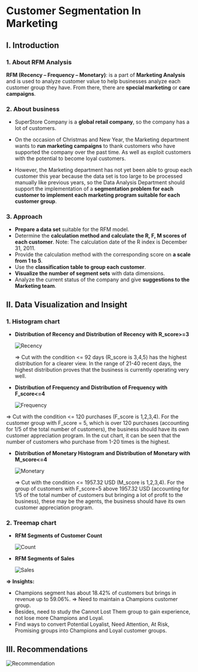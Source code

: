 # Customer Segmentation In Marketing  
## **I. Introduction**

### **1. About RFM Analysis**

**RFM (Recency – Frequency – Monetary)**: is a part of **Marketing Analysis** and is used to analyze customer value to help businesses analyze each customer group they have. From there, there are **special marketing** or **care campaigns**.
### **2. About business**
- SuperStore Company is a **global retail company**, so the company has a lot of customers.

- On the occasion of Christmas and New Year, the Marketing department wants to **run marketing campaigns** to thank customers who have supported the company over the past time. As well as exploit customers with the potential to become loyal customers.

- However, the Marketing department has not yet been able to group each customer this year because the data set is too large to be processed manually like previous years, so the Data Analysis Department should support the implementation of a **segmentation problem for each customer to implement each marketing program suitable for each customer group**.
### **3. Approach** 

- **Prepare a data set** suitable for the RFM model.
- Determine the **calculation method and calculate the R, F, M scores of each customer**. Note: The calculation date of the R index is December 31, 2011.
- Provide the calculation method with the corresponding score on **a scale from 1 to 5**.
- Use the **classification table to group each customer**.
- **Visualize the number of segment sets** with data dimensions.
- Analyze the current status of the company and give **suggestions to the Marketing team**.

## **II. Data Visualization and Insight**

### 1. Histogram chart 
- **Distribution of Recency and Distribution of Recency with R_score>=3**

  ![Recency](https://github.com/user-attachments/assets/c8012ebc-4081-4a7e-919c-ae50ab3da6bf)

  => Cut with the condition <= 92 days (R_score is 3,4,5) has the highest distribution for a clearer view. In the range of 21-40 recent days, the highest distribution proves that the business is currently operating very well. 


- **Distribution of Frequency and Distribution of Frequency with F_score<=4** 

  ![Frequency](https://github.com/user-attachments/assets/747817a9-5250-4386-8719-0dcbc5354d24)

=> Cut with the condition <= 120 purchases (F_score is 1,2,3,4). For the customer group with F_score = 5, which is over 120 purchases (accounting for 1/5 of the total number of customers), the business should have its own customer appreciation program. In the cut chart, it can be seen that the number of customers who purchase from 1-20 times is the highest.


- **Distribution of Monetary Histogram and Distribution of Monetary with M_score<=4** 

  ![Monetary](https://github.com/user-attachments/assets/436c9284-49f0-463b-88e5-6f32338d4d30)

  => Cut with the condition <= 1957.32 USD (M_score is 1,2,3,4). For the group of customers with F_score=5 above 1957.32 USD (accounting for 1/5 of the total number of customers but bringing a lot of profit to the business), these may be the agents, the business should have its own customer appreciation program.

### 2. Treemap chart 
- **RFM Segments of Customer Count** 

  ![Count](https://github.com/user-attachments/assets/a017982a-aa7b-4a98-98cf-98043219c743)

- **RFM Segments of Sales** 

  ![Sales](https://github.com/user-attachments/assets/8babcd5d-5c4f-4731-8e59-951e70e90002)

**=> Insights:**
- Champions segment has about 18.42% of customers but brings in revenue up to 59.06%. => Need to maintain a Champions customer group.
- Besides, need to study the Cannot Lost Them group to gain experience, not lose more Champions and Loyal.
- Find ways to convert Potential Loyalist, Need Attention, At Risk, Promising groups into Champions and Loyal customer groups.

## **III. Recommendations**

![Recommendation](https://github.com/user-attachments/assets/3c35fcd3-2ba1-49fb-89f5-c6c350de8930)

